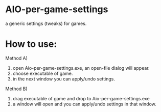 # AIO-per-game-settings

a generic settings (tweaks) for games.


# How to use:
Method A) 
1. open Aio-per-game-settings.exe, an open-file dialog will appear. 
2. choose executable of game.
3. in the next window you can apply/undo settings.

Method B)
1. drag executable of game and drop to Aio-per-game-settings.exe
2. a window will open and you can apply/undo settings in that window.

